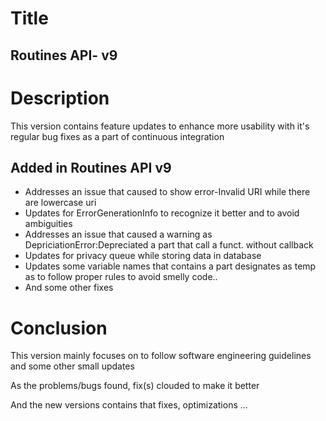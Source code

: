 Title 
=======

Routines API- v9
-------------------

Description
============

This version contains feature  updates to enhance more usability with it's regular bug fixes as a part of continuous integration


Added in Routines API v9
--------------------------
   
 - Addresses an issue that caused to show error-Invalid URI while there are  lowercase uri
 - Updates for ErrorGenerationInfo to recognize it better and to avoid ambiguities
 - Addresses an issue that caused a warning as DepriciationError:Depreciated a part that call a funct. without callback
 - Updates for privacy queue while storing data in database
 - Updates some variable names that contains a part designates as temp as to follow proper rules to avoid smelly code..
 - And some other fixes
 
 Conclusion
 ===========
 
 This version mainly focuses on to follow software engineering guidelines and some other small updates
 
 As the problems/bugs found, fix(s) clouded to make it better
 
 And the new versions contains that fixes, optimizations ...
